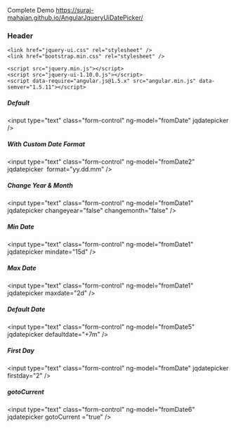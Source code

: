 

Complete Demo
https://suraj-mahajan.github.io/AngularJqueryUiDatePicker/

<h3>Header</h3>

    <link href="jquery-ui.css" rel="stylesheet" />
    <link href="bootstrap.min.css" rel="stylesheet" />

    <script src="jquery.min.js"></script>
    <script src="jquery-ui-1.10.0.js"></script>
    <script data-require="angular.js@1.5.x" src="angular.min.js" data-semver="1.5.11"></script>

<h5>Default</h5>
&lt;input type="text" class="form-control" ng-model="fromDate" jqdatepicker /&gt;
               
<h5>With Custom Date Format</h5>
&lt;input type="text" class="form-control" ng-model="fromDate2" jqdatepicker  format="yy.dd.mm" /&gt;
 
<h5>Change Year & Month</h5>
&lt;input type="text" class="form-control" ng-model="fromDate1" jqdatepicker changeyear="false" changemonth="false" /&gt;
 
<h5>Min Date</h5>
&lt;input type="text" class="form-control" ng-model="fromDate1" jqdatepicker mindate="15d"  /&gt;

<h5>Max Date</h5>
&lt;input type="text" class="form-control" ng-model="fromDate1" jqdatepicker maxdate="2d"  /&gt;

<h5>Default Date</h5>
&lt;input type="text" class="form-control" ng-model="fromDate5" jqdatepicker defaultdate="+7m"  /&gt;

<h5>First Day </h5>
&lt;input type="text" class="form-control" ng-model="fromDate" jqdatepicker firstday="2" /&gt;

<h5>gotoCurrent </h5>
&lt;input type="text" class="form-control" ng-model="fromDate6" jqdatepicker gotoCurrent ="true" /&gt;
                
                
